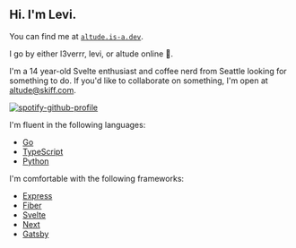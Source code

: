 ## Hi. I'm Levi.

You can find me at [`altude.is-a.dev`](https://altude.is-a.dev).  

I go by either l3verrr, levi, or altude online 🙂.

I'm a 14 year-old Svelte enthusiast and coffee nerd from Seattle looking for something to do. If you'd like to collaborate on something, I'm open at [altude@skiff.com](mailto:altude@skiff.com?subject=I%27d%20like%20to%20collaborate%20with%20you!).  

[![spotify-github-profile](https://spotify-github-profile.vercel.app/api/view?uid=hb76ow6b0e1vcmn22n4ogot37&cover_image=false&theme=default&show_offline=false&background_color=121212&bar_color=53b14f&bar_color_cover=true)](https://spotify-github-profile.vercel.app/api/view?uid=hb76ow6b0e1vcmn22n4ogot37&redirect=true)

I'm fluent in the following languages:  
  - [Go](https://go.dev)
  - [TypeScript](https://typescriptlang.org)
  - [Python](https://python.org)

I'm comfortable with the following frameworks:
  - [Express](https://github.com/expressjs/express)
  - [Fiber](https://github.com/gofiber/fiber)
  - [Svelte](https://github.com/sveltejs/svelte)
  - [Next](https://github.com/vercel/next.js)
  - [Gatsby](https://github.com/gatsbyjs/gatsby)

